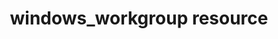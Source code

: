 ---
resource_reference: true
properties_shortcode: 
resources_common_guards: true
resources_common_notification: true
resources_common_properties: true
title: windows_workgroup resource
resource: windows_workgroup
aliases:
- "/resource_windows_workgroup.html"
menu:
  infra:
    title: windows_workgroup
    identifier: chef_infra/cookbook_reference/resources/windows_workgroup windows_workgroup
    parent: chef_infra/cookbook_reference/resources
resource_description_list:
- markdown: Use the **windows_workgroup** resource to join or change the workgroup
    of a Windows host.
resource_new_in: '14.5'
syntax_full_code_block: |-
  windows_workgroup 'name' do
    password            String
    reboot              Symbol # default value: :immediate
    sensitive           true, false # default value: true
    user                String
    workgroup_name      String # default value: 'name' unless specified
    action              Symbol # defaults to :join if not specified
  end
syntax_properties_list: 
syntax_full_properties_list:
- "`windows_workgroup` is the resource."
- "`name` is the name given to the resource block."
- "`action` identifies which steps Chef Infra Client will take to bring the node into
  the desired state."
- "`password`, `reboot`, `sensitive`, `user`, and `workgroup_name` are the properties
  available to this resource."
actions_list:
  :join:
    markdown: Update the workgroup.
  :nothing:
    shortcode: resources_common_actions_nothing.md
properties_list:
- property: password
  ruby_type: String
  required: false
  description_list:
  - markdown: The password for the local administrator user. Required if using the
      `user` property.
- property: reboot
  ruby_type: Symbol
  required: false
  default_value: ":immediate"
  allowed_values: ":never, :reboot_now, :request_reboot"
  description_list:
  - markdown: Controls the system reboot behavior post workgroup joining. Reboot immediately,
      after the Chef Infra Client run completes, or never. Note that a reboot is necessary
      for changes to take effect.
- property: user
  ruby_type: String
  required: false
  description_list:
  - markdown: The local administrator user to use to change the workgroup. Required
      if using the `password` property.
- property: workgroup_name
  ruby_type: String
  required: false
  default_value: The resource block's name
  description_list:
  - markdown: An optional property to set the workgroup name if it differs from the
      resource block's name.
examples: |
  **Join a workgroup**:

  ``` ruby
  windows_workgroup 'myworkgroup'
  ```

  **Join a workgroup using a specific user**:

  ``` ruby
  windows_workgroup 'myworkgroup' do
    user 'Administrator'
    password 'passw0rd'
  end
  ```
---